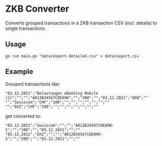 # ZKB Converter

Converts grouped transactions in a ZKB transaction CSV (incl. details) to single transactions.

## Usage

```
go run main.go "data/export-detailed.csv" > data/export.csv
```

## Example

Grouped transactions like:
```
"03.12.2021";"Belastungen eBanking Mobile (2)";"";"";"A012B34567CDE89H";"";"300";"";"03.12.2021";"600";""
"";"Swisscom";"CHF";"100";"";"";"";"";"";"";""
"";"EKZ";"CHF";"200";"";"";"";"";"";"";""
```

get converted to:

```
"03.12.2021";"Swisscom";"";"";"A012B34567CDE89H-1";"";"100";"";"03.12.2021";"";""
"03.12.2021";"EKZ";"";"";"A012B34567CDE89H-2";"";"200";"";"03.12.2021";"";""
```
